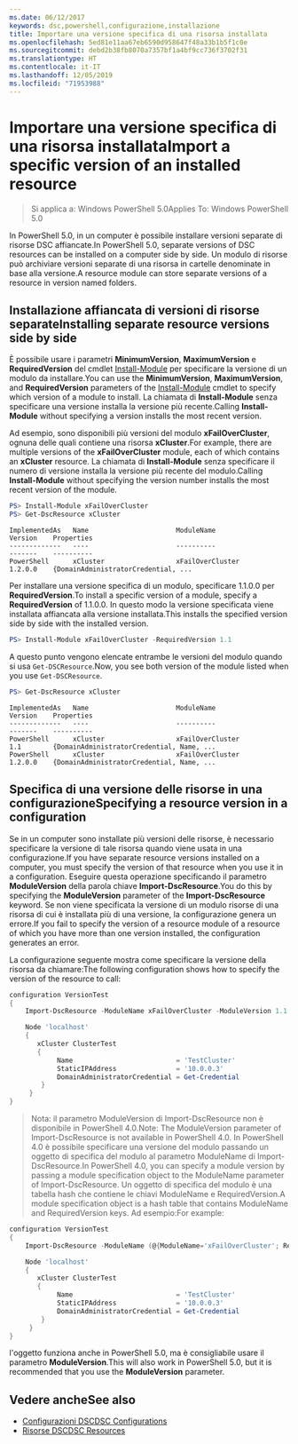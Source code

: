```yaml
---
ms.date: 06/12/2017
keywords: dsc,powershell,configurazione,installazione
title: Importare una versione specifica di una risorsa installata
ms.openlocfilehash: 5ed81e11aa67eb6590d958647f48a33b1b5f1c0e
ms.sourcegitcommit: debd2b38fb8070a7357bf1a4bf9cc736f3702f31
ms.translationtype: HT
ms.contentlocale: it-IT
ms.lasthandoff: 12/05/2019
ms.locfileid: "71953988"
---
```

# <a name="import-a-specific-version-of-an-installed-resource"></a><span data-ttu-id="33dbe-103">Importare una versione specifica di una risorsa installata</span><span class="sxs-lookup"><span data-stu-id="33dbe-103">Import a specific version of an installed resource</span></span>

> <span data-ttu-id="33dbe-104">Si applica a: Windows PowerShell 5.0</span><span class="sxs-lookup"><span data-stu-id="33dbe-104">Applies To: Windows PowerShell 5.0</span></span>

<span data-ttu-id="33dbe-105">In PowerShell 5.0, in un computer è possibile installare versioni separate di risorse DSC affiancate.</span><span class="sxs-lookup"><span data-stu-id="33dbe-105">In PowerShell 5.0, separate versions of DSC resources can be installed on a computer side by side.</span></span> <span data-ttu-id="33dbe-106">Un modulo di risorse può archiviare versioni separate di una risorsa in cartelle denominate in base alla versione.</span><span class="sxs-lookup"><span data-stu-id="33dbe-106">A resource module can store separate versions of a resource in version named folders.</span></span>

## <a name="installing-separate-resource-versions-side-by-side"></a><span data-ttu-id="33dbe-107">Installazione affiancata di versioni di risorse separate</span><span class="sxs-lookup"><span data-stu-id="33dbe-107">Installing separate resource versions side by side</span></span>

<span data-ttu-id="33dbe-108">È possibile usare i parametri **MinimumVersion**, **MaximumVersion** e **RequiredVersion** del cmdlet [Install-Module](/powershell/module/PowershellGet/Install-Module) per specificare la versione di un modulo da installare.</span><span class="sxs-lookup"><span data-stu-id="33dbe-108">You can use the **MinimumVersion**, **MaximumVersion**, and **RequiredVersion** parameters of the [Install-Module](/powershell/module/PowershellGet/Install-Module) cmdlet to specify which version of a module to install.</span></span> <span data-ttu-id="33dbe-109">La chiamata di **Install-Module** senza specificare una versione installa la versione più recente.</span><span class="sxs-lookup"><span data-stu-id="33dbe-109">Calling **Install-Module** without specifying a version installs the most recent version.</span></span>

<span data-ttu-id="33dbe-110">Ad esempio, sono disponibili più versioni del modulo **xFailOverCluster**, ognuna delle quali contiene una risorsa **xCluster**.</span><span class="sxs-lookup"><span data-stu-id="33dbe-110">For example, there are multiple versions of the **xFailOverCluster** module, each of which contains an **xCluster** resource.</span></span> <span data-ttu-id="33dbe-111">La chiamata di **Install-Module** senza specificare il numero di versione installa la versione più recente del modulo.</span><span class="sxs-lookup"><span data-stu-id="33dbe-111">Calling **Install-Module** without specifying the version number installs the most recent version of the module.</span></span>

```powershell
PS> Install-Module xFailOverCluster
PS> Get-DscResource xCluster
```

```output
ImplementedAs   Name                      ModuleName                     Version    Properties
-------------   ----                      ----------                     -------    ----------
PowerShell      xCluster                  xFailOverCluster               1.2.0.0    {DomainAdministratorCredential, ...
```

<span data-ttu-id="33dbe-112">Per installare una versione specifica di un modulo, specificare 1.1.0.0 per **RequiredVersion**.</span><span class="sxs-lookup"><span data-stu-id="33dbe-112">To install a specific version of a module, specify a **RequiredVersion** of 1.1.0.0.</span></span> <span data-ttu-id="33dbe-113">In questo modo la versione specificata viene installata affiancata alla versione installata.</span><span class="sxs-lookup"><span data-stu-id="33dbe-113">This installs the specified version side by side with the installed version.</span></span>

```powershell
PS> Install-Module xFailOverCluster -RequiredVersion 1.1
```

<span data-ttu-id="33dbe-114">A questo punto vengono elencate entrambe le versioni del modulo quando si usa `Get-DSCResource`.</span><span class="sxs-lookup"><span data-stu-id="33dbe-114">Now, you see both version of the module listed when you use `Get-DSCResource`.</span></span>

```powershell
PS> Get-DscResource xCluster
```

```output
ImplementedAs   Name                      ModuleName                     Version    Properties
-------------   ----                      ----------                     -------    ----------
PowerShell      xCluster                  xFailOverCluster               1.1        {DomainAdministratorCredential, Name, ...
PowerShell      xCluster                  xFailOverCluster               1.2.0.0    {DomainAdministratorCredential, Name, ...
```

## <a name="specifying-a-resource-version-in-a-configuration"></a><span data-ttu-id="33dbe-115">Specifica di una versione delle risorse in una configurazione</span><span class="sxs-lookup"><span data-stu-id="33dbe-115">Specifying a resource version in a configuration</span></span>

<span data-ttu-id="33dbe-116">Se in un computer sono installate più versioni delle risorse, è necessario specificare la versione di tale risorsa quando viene usata in una configurazione.</span><span class="sxs-lookup"><span data-stu-id="33dbe-116">If you have separate resource versions installed on a computer, you must specify the version of that resource when you use it in a configuration.</span></span> <span data-ttu-id="33dbe-117">Eseguire questa operazione specificando il parametro **ModuleVersion** della parola chiave **Import-DscResource**.</span><span class="sxs-lookup"><span data-stu-id="33dbe-117">You do this by specifying the **ModuleVersion** parameter of the **Import-DscResource** keyword.</span></span> <span data-ttu-id="33dbe-118">Se non viene specificata la versione di un modulo risorse di una risorsa di cui è installata più di una versione, la configurazione genera un errore.</span><span class="sxs-lookup"><span data-stu-id="33dbe-118">If you fail to specify the version of a resource module of a resource of which you have more than one version installed, the configuration generates an error.</span></span>

<span data-ttu-id="33dbe-119">La configurazione seguente mostra come specificare la versione della risorsa da chiamare:</span><span class="sxs-lookup"><span data-stu-id="33dbe-119">The following configuration shows how to specify the version of the resource to call:</span></span>

```powershell
configuration VersionTest
{
    Import-DscResource -ModuleName xFailOverCluster -ModuleVersion 1.1

    Node 'localhost'
    {
       xCluster ClusterTest
       {
            Name                          = 'TestCluster'
            StaticIPAddress               = '10.0.0.3'
            DomainAdministratorCredential = Get-Credential
        }
     }
}
```

><span data-ttu-id="33dbe-120">Nota: il parametro ModuleVersion di Import-DscResource non è disponibile in PowerShell 4.0.</span><span class="sxs-lookup"><span data-stu-id="33dbe-120">Note: The ModuleVersion parameter of Import-DscResource is not available in PowerShell 4.0.</span></span> <span data-ttu-id="33dbe-121">In PowerShell 4.0 è possibile specificare una versione del modulo passando un oggetto di specifica del modulo al parametro ModuleName di Import-DscResource.</span><span class="sxs-lookup"><span data-stu-id="33dbe-121">In PowerShell 4.0, you can specify a module version by passing a module specification object to the ModuleName parameter of Import-DscResource.</span></span> <span data-ttu-id="33dbe-122">Un oggetto di specifica del modulo è una tabella hash che contiene le chiavi ModuleName e RequiredVersion.</span><span class="sxs-lookup"><span data-stu-id="33dbe-122">A module specification object is a hash table that contains ModuleName and RequiredVersion  keys.</span></span> <span data-ttu-id="33dbe-123">Ad esempio:</span><span class="sxs-lookup"><span data-stu-id="33dbe-123">For example:</span></span>

```powershell
configuration VersionTest
{
    Import-DscResource -ModuleName (@{ModuleName='xFailOverCluster'; RequiredVersion='1.1'} )

    Node 'localhost'
    {
       xCluster ClusterTest
       {
            Name                          = 'TestCluster'
            StaticIPAddress               = '10.0.0.3'
            DomainAdministratorCredential = Get-Credential
        }
     }
}
```

<span data-ttu-id="33dbe-124">l'oggetto funziona anche in PowerShell 5.0, ma è consigliabile usare il parametro **ModuleVersion**.</span><span class="sxs-lookup"><span data-stu-id="33dbe-124">This will also work in PowerShell 5.0, but it is recommended that you use the **ModuleVersion** parameter.</span></span>

## <a name="see-also"></a><span data-ttu-id="33dbe-125">Vedere anche</span><span class="sxs-lookup"><span data-stu-id="33dbe-125">See also</span></span>

- [<span data-ttu-id="33dbe-126">Configurazioni DSC</span><span class="sxs-lookup"><span data-stu-id="33dbe-126">DSC Configurations</span></span>](configurations.md)
- [<span data-ttu-id="33dbe-127">Risorse DSC</span><span class="sxs-lookup"><span data-stu-id="33dbe-127">DSC Resources</span></span>](../resources/resources.md)
